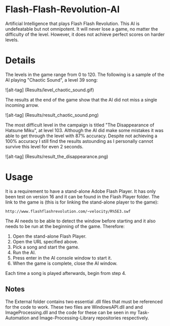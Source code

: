 # Flash-Flash-Revolution-AI
Artificial Intelligence that plays Flash Flash Revolution. This AI is undefeatable but not omnipotent. It will never lose a game, no matter the difficulty of the level. However, it does not achieve perfect scores on harder levels.

# Details

The levels in the game range from 0 to 120. The following is a sample of the AI playing "Chaotic Sound", a level 39 song:

![alt-tag] (Results/level_chaotic_sound.gif)

The results at the end of the game show that the AI did not miss a single incoming arrow.

![alt-tag] (Results/result_chaotic_sound.png)

The most difficult level in the campaign is titled "The Disappearance of Hatsune Miku", at level 103. Although the AI did make some mistakes it was able to get through the level with 87% accuracy. Despite not achieving a 100% accuracy I still find the results astounding as I personally cannot survive this level for even 2 seconds.

![alt-tag] (Results/result_the_disappearance.png)

# Usage

It is a requirement to have a stand-alone Adobe Flash Player. It has only been test on version 16 and it can be found in the Flash Player folder. The link to the game is (this is for linking the stand-alone player to the game):
~~~
http://www.flashflashrevolution.com/~velocity/R%5E3.swf
~~~
The AI needs to be able to detect the window before starting and it also needs to be run at the beginning of the game. Therefore:

1. Open the stand-alone Flash Player.
2. Open the URL specified above.
3. Pick a song and start the game.
4. Run the AI.
5. Press enter in the AI console window to start it.
6. When the game is complete, close the AI window.

Each time a song is played afterwards, begin from step 4.

## Notes

The External folder contains two essential .dll files that must be referenced for the code to work. These two files are WindowsAPI.dll and and ImageProcessing.dll and the code for these can be seen in my Task-Automation and Image-Processing-Library repositories respectively. 
